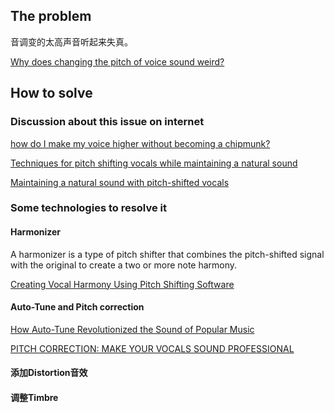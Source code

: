 ## The problem

音调变的太高声音听起来失真。

[Why does changing the pitch of voice sound weird?](https://www.quora.com/Why-does-changing-the-pitch-of-voice-sound-weird)


## How to solve

### Discussion about this issue on internet

[how do I make my voice higher without becoming a chipmunk?](https://sound.stackexchange.com/questions/31616/how-do-i-make-my-voice-higher-without-becoming-a-chipmunk)

[Techniques for pitch shifting vocals while maintaining a natural sound](https://music.stackexchange.com/questions/20438/techniques-for-pitch-shifting-vocals-while-maintaining-a-natural-sound)

[Maintaining a natural sound with pitch-shifted vocals
](https://www.reddit.com/r/AdvancedProduction/comments/44mr2l/maintaining_a_natural_sound_with_pitchshifted/)

### Some technologies to resolve it

#### Harmonizer

A harmonizer is a type of pitch shifter that combines the pitch-shifted signal with the original to create a two or more note harmony.

[Creating Vocal Harmony Using Pitch Shifting Software](https://music.tutsplus.com/tutorials/creating-vocal-harmony-using-pitch-shifting-software--cms-20809)

#### Auto-Tune and Pitch correction

[How Auto-Tune Revolutionized the Sound of Popular Music](https://pitchfork.com/features/article/how-auto-tune-revolutionized-the-sound-of-popular-music/)

[PITCH CORRECTION: MAKE YOUR VOCALS SOUND PROFESSIONAL](https://www.musicianonamission.com/pitch-correction/)

#### 添加Distortion音效

#### 调整Timbre

